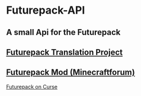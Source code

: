 # Futurepack-API
A small Api for the Futurepack
--
[Futurepack Translation Project](https://github.com/Wugand/FuturePack-Language)
--
[Futurepack Mod (Minecraftforum)](http://www.minecraftforum.net/forums/mapping-and-modding/minecraft-mods/2644868-futurepack-mod-discover-new-dimensions)
--
[Futurepack on Curse](http://mods.curse.com/mc-mods/minecraft/237333-futurepack#t1:description)
